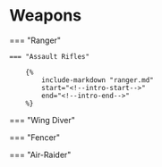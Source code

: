 # Weapons

=== "Ranger"

    === "Assault Rifles"

        {% 
            include-markdown "ranger.md" 
            start="<!--intro-start-->"
            end="<!--intro-end-->"
        %}

=== "Wing Diver"


=== "Fencer"


=== "Air-Raider"